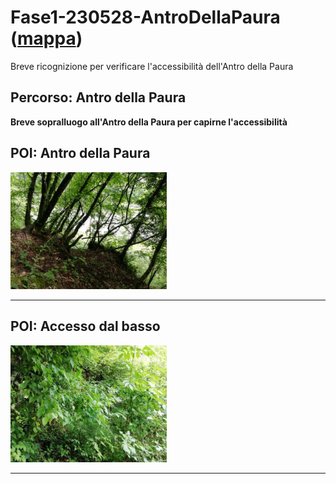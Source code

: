 # Fase1-230528-AntroDellaPaura ([mappa](https://umap.openstreetmap.fr/it/map/fase1-230528-bucadellapaura_1041692?scaleControl=false&miniMap=false&scrollWheelZoom=false&zoomControl=true&editMode=disabled&moreControl=true&searchControl=null&tilelayersControl=null&embedControl=null&datalayersControl=true&onLoadPanel=none&captionBar=false&captionMenus=true))
Breve ricognizione per verificare l'accessibilità dell'Antro della Paura
## Percorso: Antro della Paura
**Breve sopralluogo all'Antro della Paura per capirne l'accessibilità**
## POI: Antro della Paura
[<img src='/vignettes/2733c866-911e-486a-a88a-700a235a76bb.jpg' width='250'/>](/vignettes/2733c866-911e-486a-a88a-700a235a76bb.jpg) 

****
## POI: Accesso dal basso
[<img src='/vignettes/4399a102-321d-48ef-88f7-df8585835adf.jpg' width='250'/>](/vignettes/4399a102-321d-48ef-88f7-df8585835adf.jpg) 

****
